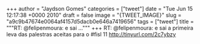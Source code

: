 
+++
author = "Jaydson Gomes"
categories = ["tweet"]
date = "Tue Jun 15 12:17:38 +0000 2010"
draft = false
image = "{TWEET_IMAGE}"
slug = "a9c9b47674e0064af4157d5dacb0e646a7419656"
tags = ["tweet"]
title = """RT: @felipenmoura: e sai ..."""
+++
RT: @felipenmoura: e sai a primeira leva das palestras aceitas para o #fisl 11 http://tinyurl.com/2c7ybzy
